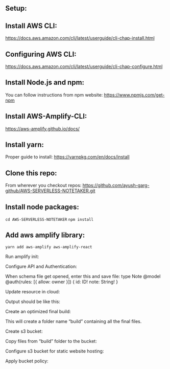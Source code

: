 ## Setup:

## Install AWS CLI:
https://docs.aws.amazon.com/cli/latest/userguide/cli-chap-install.html

## Configuring AWS CLI:
https://docs.aws.amazon.com/cli/latest/userguide/cli-chap-configure.html

## Install Node.js and npm:
You can follow instructions from npm website: https://www.npmjs.com/get-npm

## Install AWS-Amplify-CLI:
https://aws-amplify.github.io/docs/

## Install yarn:
Proper guide to install: https://yarnpkg.com/en/docs/install

## Clone this repo:
From wherever you checkout repos: https://github.com/ayush-garg-github/AWS-SERVERLESS-NOTETAKER.git

## Install node packages:
`cd AWS-SERVERLESS-NOTETAKER`
`npm install`

## Add aws amplify library:
`yarn add aws-amplify aws-amplify-react`

Run amplify init:
 

Configure API and Authentication:
 
When schema file get opened, enter this and save file:
type Note @model @auth(rules: [{ allow: owner }]) {
  id: ID!
  note: String!
}



Update resource in cloud:


 

Output should be like this:
 

Create an optimized final build:

This will create a folder name “build” containing all the final files.

Create s3 bucket:


Copy files from “build” folder to the bucket:






Configure s3 bucket for static website hosting:
 

Apply bucket policy:
 
